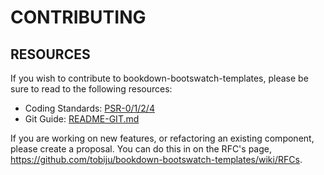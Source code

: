 # CONTRIBUTING

## RESOURCES

If you wish to contribute to bookdown-bootswatch-templates, please be sure to read to the following resources:

 -  Coding Standards: [PSR-0/1/2/4](https://github.com/php-fig/fig-standards/tree/master/accepted)
 -  Git Guide: [README-GIT.md](README-GIT.md)

If you are working on new features, or refactoring an existing
component, please create a proposal. You can do this in on the RFC's
page, https://github.com/tobiju/bookdown-bootswatch-templates/wiki/RFCs.

